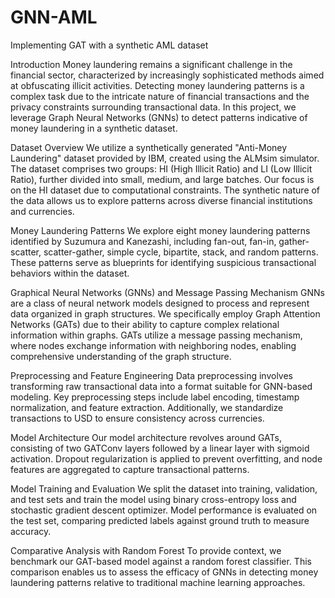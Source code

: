 # GNN-AML
Implementing GAT with a synthetic AML dataset

Introduction
Money laundering remains a significant challenge in the financial sector, characterized by increasingly sophisticated methods aimed at obfuscating illicit activities. Detecting money laundering patterns is a complex task due to the intricate nature of financial transactions and the privacy constraints surrounding transactional data. In this project, we leverage Graph Neural Networks (GNNs) to detect patterns indicative of money laundering in a synthetic dataset.

Dataset Overview
We utilize a synthetically generated "Anti-Money Laundering" dataset provided by IBM, created using the ALMsim simulator. The dataset comprises two groups: HI (High Illicit Ratio) and LI (Low Illicit Ratio), further divided into small, medium, and large batches. Our focus is on the HI dataset due to computational constraints. The synthetic nature of the data allows us to explore patterns across diverse financial institutions and currencies.

Money Laundering Patterns
We explore eight money laundering patterns identified by Suzumura and Kanezashi, including fan-out, fan-in, gather-scatter, scatter-gather, simple cycle, bipartite, stack, and random patterns. These patterns serve as blueprints for identifying suspicious transactional behaviors within the dataset.

Graphical Neural Networks (GNNs) and Message Passing Mechanism
GNNs are a class of neural network models designed to process and represent data organized in graph structures. We specifically employ Graph Attention Networks (GATs) due to their ability to capture complex relational information within graphs. GATs utilize a message passing mechanism, where nodes exchange information with neighboring nodes, enabling comprehensive understanding of the graph structure.

Preprocessing and Feature Engineering
Data preprocessing involves transforming raw transactional data into a format suitable for GNN-based modeling. Key preprocessing steps include label encoding, timestamp normalization, and feature extraction. Additionally, we standardize transactions to USD to ensure consistency across currencies.

Model Architecture
Our model architecture revolves around GATs, consisting of two GATConv layers followed by a linear layer with sigmoid activation. Dropout regularization is applied to prevent overfitting, and node features are aggregated to capture transactional patterns.

Model Training and Evaluation
We split the dataset into training, validation, and test sets and train the model using binary cross-entropy loss and stochastic gradient descent optimizer. Model performance is evaluated on the test set, comparing predicted labels against ground truth to measure accuracy.

Comparative Analysis with Random Forest
To provide context, we benchmark our GAT-based model against a random forest classifier. This comparison enables us to assess the efficacy of GNNs in detecting money laundering patterns relative to traditional machine learning approaches.
